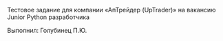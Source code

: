 Тестовое задание для компании «АпТрейдер (UpTrader)»
на вакансию Junior Python разработчика

Выполнил: Голубинец П.Ю.
